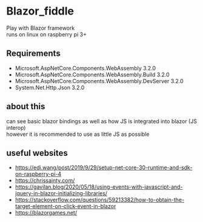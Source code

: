 # Blazor_fiddle
Play with Blazor framework \
runs on linux on raspberry pi 3+

## Requirements
* Microsoft.AspNetCore.Components.WebAssembly 3.2.0
* Microsoft.AspNetCore.Components.WebAssembly.Build 3.2.0
* Microsoft.AspNetCore.Components.WebAssembly.DevServer 3.2.0
* System.Net.Http.Json 3.2.0


## about this 
can see basic blazor bindings as well as how JS is integrated into blazor (JS interop)\
however it is recommended to use as little JS as possible 

## useful websites
* https://edi.wang/post/2019/9/29/setup-net-core-30-runtime-and-sdk-on-raspberry-pi-4
* https://chrissainty.com/
* https://gavilan.blog/2020/05/18/using-events-with-javascript-and-jquery-in-blazor-initializing-libraries/
* https://stackoverflow.com/questions/59213382/how-to-obtain-the-target-element-on-click-event-in-blazor
*  https://blazorgames.net/
